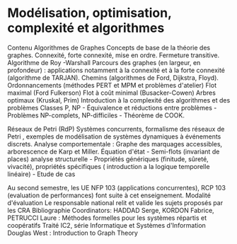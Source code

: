 # Modélisation, optimisation, complexité et algorithmes

Contenu
Algorithmes de Graphes 
Concepts de base de la théorie des graphes.
Connexité, forte connexité, mise en ordre.
Fermeture transitive. Algorithme de Roy -Warshall
Parcours des graphes (en largeur, en profondeur) : applications notamment à la connexité et à la forte connexité (algorithme de TARJAN).
Chemins (algorithmes de Ford, Dijkstra,  Floyd).
Ordonnancements (méthodes PERT et MPM et problèmes d'atelier)
Flot maximal (Ford Fulkerson) Flot à coût minimal (Busacker-Cowen)
Arbres optimaux (Kruskal, Prim)
Introduction à la complexité des algorithmes et des problèmes
Classes P, NP - Équivalence et réductions entre problèmes - Problèmes NP-complets, NP-difficiles - Théorème de COOK.

Réseaux de Petri (RdP)
Systèmes concurrents, formalisme des réseaux de Petri , exemples de modélisation de systèmes dynamiques à événements discrets.
Analyse comportementale :  Graphe des marquages accessibles, arborescence de Karp et Miller.
Équation d'état - Semi-flots (invariant de places) analyse structurelle -
Propriétés génériques  (finitude,  sûreté, vivacité), propriétés spécifiques ( introduction  a la logique temporelle linéaire) -
Etude de cas 

Au second semestre, les UE NFP 103 (applications concurrentes), RCP 103 (evaluation de performances) font suite à cet enseignement.
Modalité d'évaluation
Le responsable national relit et valide les sujets proposés par les CRA
Bibliographie
Coordinators: HADDAD Serge, KORDON Fabrice, PETRUCCI Laure : Méthodes formelles pour les systèmes répartis et coopératifs Traité IC2, série Informatique et Systèmes d'Information
Douglas West : Introduction to Graph Theory
